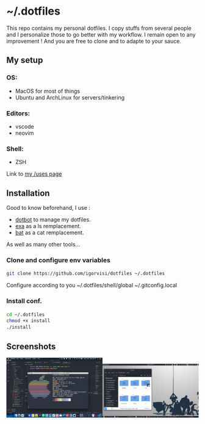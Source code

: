 # ~/.dotfiles

This repo contains my personal dotfiles. I copy stuffs from several people and I personalize those to go better with my workflow. I remain open to any improvement ! And you are free to clone and to adapte to your sauce.

## My setup

### OS:
* MacOS for most of things
* Ubuntu and ArchLinux for servers/tinkering

### Editors:
* vscode
* neovim

### Shell:
* ZSH

Link to [my /uses page](https://igorvisi.com/uses)


## Installation
Good to know beforehand, I use :
* [dotbot](github.com/anishathalye/dotbot) to manage my dotfiles.
* [exa](https://github.com/ogham/exa) as a ls remplacement.
* [bat](https://github.com/sharkdp/bat) as a cat remplacement.

As well as many other tools...

### Clone and configure env variables
```bash
git clone https://github.com/igorvisi/dotfiles ~/.dotfiles
```
Configure according to you
~/.dotfiles/shell/global
~/.gitconfig.local

### Install conf.
```bash
cd ~/.dotfiles
chmod +x install
./install
```

## Screenshots

<p align="center"><a name="top" href="https://github.com/igorvisi/dotfiles"><img src="https://github.com/igorvisi/dotfiles/raw/master/Screenshot2.png" alt="Preview" width="50%"></a><a name="top" href="https://github.com/igorvisi/dotfiles"><img src="https://github.com/igorvisi/dotfiles/raw/master/Screenshot1.png" alt="Preview" width="50%"></a></p>